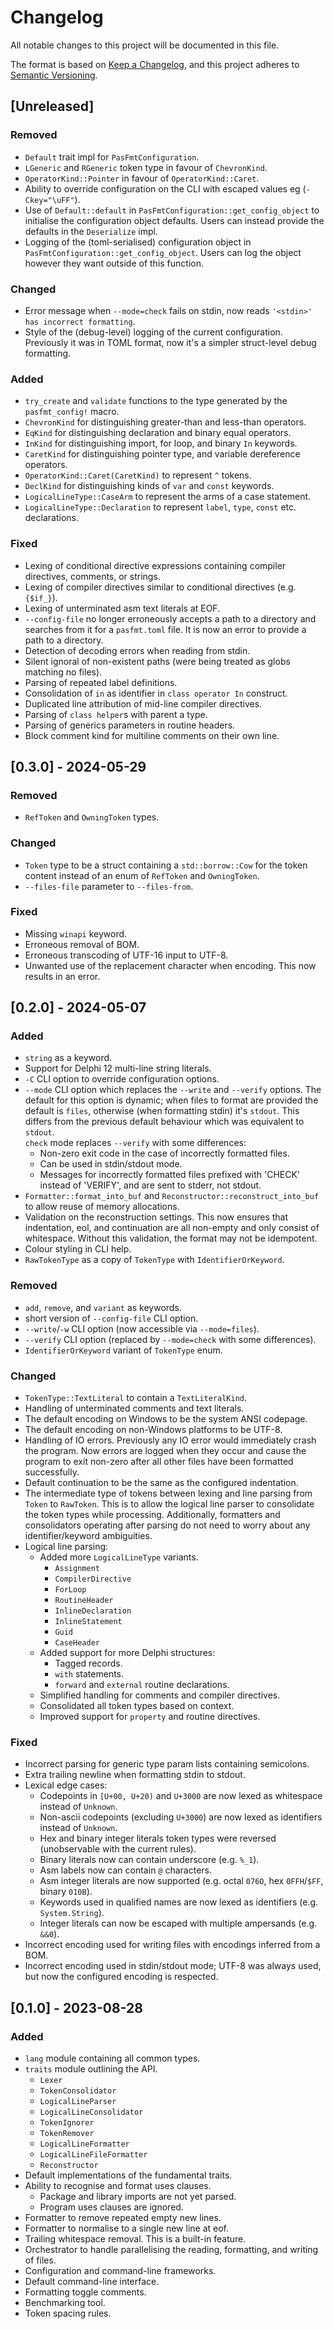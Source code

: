 # Changelog

All notable changes to this project will be documented in this file.

The format is based on [Keep a Changelog](https://keepachangelog.com/en/1.0.0/),
and this project adheres to [Semantic Versioning](https://semver.org/spec/v2.0.0.html).

## [Unreleased]

### Removed

- `Default` trait impl for `PasFmtConfiguration`.
- `LGeneric` and `RGeneric` token type in favour of `ChevronKind`.
- `OperatorKind::Pointer` in favour of `OperatorKind::Caret`.
- Ability to override configuration on the CLI with escaped values eg (`-Ckey="\uFF"`).
- Use of `Default::default` in `PasFmtConfiguration::get_config_object` to initialise the
  configuration object defaults. Users can instead provide the defaults in the `Deserialize` impl.
- Logging of the (toml-serialised) configuration object in `PasFmtConfiguration::get_config_object`.
  Users can log the object however they want outside of this function.

### Changed

- Error message when `--mode=check` fails on stdin, now reads `'<stdin>' has incorrect formatting`.
- Style of the (debug-level) logging of the current configuration. Previously it was in TOML format,
  now it's a simpler struct-level debug formatting.

### Added

- `try_create` and `validate` functions to the type generated by the `pasfmt_config!` macro.
- `ChevronKind` for distinguishing greater-than and less-than operators.
- `EqKind` for distinguishing declaration and binary equal operators.
- `InKind` for distinguishing import, for loop, and binary `In` keywords.
- `CaretKind` for distinguishing pointer type, and variable dereference operators.
- `OperatorKind::Caret(CaretKind)` to represent `^` tokens.
- `DeclKind` for distinguishing kinds of `var` and `const` keywords.
- `LogicalLineType::CaseArm` to represent the arms of a case statement.
- `LogicalLineType::Declaration` to represent `label`, `type`, `const` etc. declarations.

### Fixed

- Lexing of conditional directive expressions containing compiler directives, comments, or strings.
- Lexing of compiler directives similar to conditional directives (e.g. `{$if_}`).
- Lexing of unterminated asm text literals at EOF.
- `--config-file` no longer erroneously accepts a path to a directory and searches from it for a
  `pasfmt.toml` file. It is now an error to provide a path to a directory.
- Detection of decoding errors when reading from stdin.
- Silent ignoral of non-existent paths (were being treated as globs matching no files).
- Parsing of repeated label definitions.
- Consolidation of `in` as identifier in `class operator In` construct.
- Duplicated line attribution of mid-line compiler directives.
- Parsing of `class helper`s with parent a type.
- Parsing of generics parameters in routine headers.
- Block comment kind for multiline comments on their own line.

## [0.3.0] - 2024-05-29

### Removed

- `RefToken` and `OwningToken` types.

### Changed

- `Token` type to be a struct containing a `std::borrow::Cow` for the token content instead of
  an enum of `RefToken` and `OwningToken`.
- `--files-file` parameter to `--files-from`.

### Fixed

- Missing `winapi` keyword.
- Erroneous removal of BOM.
- Erroneous transcoding of UTF-16 input to UTF-8.
- Unwanted use of the replacement character when encoding. This now results in an error.

## [0.2.0] - 2024-05-07

### Added

- `string` as a keyword.
- Support for Delphi 12 multi-line string literals.
- `-C` CLI option to override configuration options.
- `--mode` CLI option which replaces the `--write` and `--verify` options.
  The default for this option is dynamic; when files to format are provided the default is `files`,
  otherwise (when formatting stdin) it's `stdout`. This differs from the previous default behaviour
  which was equivalent to `stdout`. <br/>
  `check` mode replaces `--verify` with some differences:
  - Non-zero exit code in the case of incorrectly formatted files.
  - Can be used in stdin/stdout mode.
  - Messages for incorrectly formatted files prefixed with 'CHECK' instead of 'VERIFY', and are
    sent to stderr, not stdout.
- `Formatter::format_into_buf` and `Reconstructor::reconstruct_into_buf` to allow reuse of memory
  allocations.
- Validation on the reconstruction settings. This now ensures that indentation, eol, and continuation
  are all non-empty and only consist of whitespace. Without this validation, the format may not be
  idempotent.
- Colour styling in CLI help.
- `RawTokenType` as a copy of `TokenType` with `IdentifierOrKeyword`.

### Removed

- `add`, `remove`, and `variant` as keywords.
- short version of `--config-file` CLI option.
- `--write`/`-w` CLI option (now accessible via `--mode=files`).
- `--verify` CLI option (replaced by `--mode=check` with some differences).
- `IdentifierOrKeyword` variant of `TokenType` enum.

### Changed

- `TokenType::TextLiteral` to contain a `TextLiteralKind`.
- Handling of unterminated comments and text literals.
- The default encoding on Windows to be the system ANSI codepage.
- The default encoding on non-Windows platforms to be UTF-8.
- Handling of IO errors. Previously any IO error would immediately crash the program.
  Now errors are logged when they occur and cause the program to exit non-zero after
  all other files have been formatted successfully.
- Default continuation to be the same as the configured indentation.
- The intermediate type of tokens between lexing and line parsing from `Token` to `RawToken`.
  This is to allow the logical line parser to consolidate the token types while processing.
  Additionally, formatters and consolidators operating after parsing do not need to worry about
  any identifier/keyword ambiguities.
- Logical line parsing:
  - Added more `LogicalLineType` variants.
    - `Assignment`
    - `CompilerDirective`
    - `ForLoop`
    - `RoutineHeader`
    - `InlineDeclaration`
    - `InlineStatement`
    - `Guid`
    - `CaseHeader`
  - Added support for more Delphi structures:
    - Tagged records.
    - `with` statements.
    - `forward` and `external` routine declarations.
  - Simplified handling for comments and compiler directives.
  - Consolidated all token types based on context.
  - Improved support for `property` and routine directives.

### Fixed

- Incorrect parsing for generic type param lists containing semicolons.
- Extra trailing newline when formatting stdin to stdout.
- Lexical edge cases:
  - Codepoints in `[U+00, U+20)` and `U+3000` are now lexed as whitespace instead of `Unknown`.
  - Non-ascii codepoints (excluding `U+3000`) are now lexed as identifiers instead of `Unknown`.
  - Hex and binary integer literals token types were reversed (unobservable with the current rules).
  - Binary literals now can contain underscore (e.g. `%_1`).
  - Asm labels now can contain `@` characters.
  - Asm integer literals are now supported (e.g. octal `076O`, hex `0FFH`/`$FF`, binary `010B`).
  - Keywords used in qualified names are now lexed as identifiers (e.g. `System.String`).
  - Integer literals can now be escaped with multiple ampersands (e.g. `&&0`).
- Incorrect encoding used for writing files with encodings inferred from a BOM.
- Incorrect encoding used in stdin/stdout mode; UTF-8 was always used, but now the configured
  encoding is respected.

## [0.1.0] - 2023-08-28

### Added

- `lang` module containing all common types.
- `traits` module outlining the API.
  - `Lexer`
  - `TokenConsolidator`
  - `LogicalLineParser`
  - `LogicalLineConsolidator`
  - `TokenIgnorer`
  - `TokenRemover`
  - `LogicalLineFormatter`
  - `LogicalLineFileFormatter`
  - `Reconstructor`
- Default implementations of the fundamental traits.
- Ability to recognise and format uses clauses.
  - Package and library imports are not yet parsed.
  - Program uses clauses are ignored.
- Formatter to remove repeated empty new lines.
- Formatter to normalise to a single new line at eof.
- Trailing whitespace removal. This is a built-in feature.
- Orchestrator to handle parallelising the reading, formatting, and writing of files.
- Configuration and command-line frameworks.
- Default command-line interface.
- Formatting toggle comments.
- Benchmarking tool.
- Token spacing rules.
